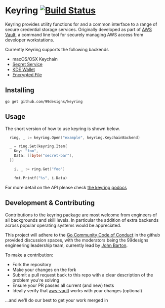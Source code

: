Keyring [![Build Status](https://travis-ci.org/99designs/keyring.svg?branch=master)](https://travis-ci.org/99designs/keyring)
=======

Keyring provides utility functions for and a common interface to a range of secure credential storage services. Originally developed as part of [AWS Vault](https://github.com/99designs/aws-vault), a command line tool for securely managing AWS access from developer workstations.

Currently Keyring supports the following backends
  * macOS/OSX Keychain
  * [Secret Service](https://github.com/99designs/aws-vault/pull/98)
  * [KDE Wallet](https://github.com/99designs/aws-vault/pull/27)
  * [Encrypted File](https://github.com/99designs/aws-vault/pull/63)

## Installing

`go get github.com/99designs/keyring`

## Usage

The short version of how to use keyring is shown below.

```go
  ring, _ := keyring.Open("example", keyring.KeychainBackend)

  _ = ring.Set(keyring.Item{
    Key: "foo",
    Data: []byte("secret-bar"),
  })

	i, _ := ring.Get("foo")

	fmt.Printf("%s", i.Data)
```

For more detail on the API please check [the keyring godocs](https://godoc.org/github.com/99designs/keyring)

## Development & Contributing

Contributions to the keyring package are most welcome from engineers of all backgrounds and skill levels. In particular the addition of extra backends across popular operating systems would be appreciated.

This project will adhere to the [Go Community Code of Conduct](https://golang.org/conduct) in the github provided discussion spaces, with the moderators being the 99designs engineering leadership team, currently lead by [John Barton](mailto:john.barton@99designs.com).

To make a contribution:

  * Fork the repository
  * Make your changes on the fork
  * Submit a pull request back to this repo with a clear description of the problem you're solving
  * Ensure your PR passes all current (and new) tests
  * Ideally verify that [aws-vault](https://github.com/99designs/aws-vault) works with your changes (optional)

...and we'll do our best to get your work merged in
